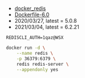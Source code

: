 - [docker_redis](https://hub.docker.com/_/redis/)
- [Dockerfile-6.0](https://github.com/docker-library/redis/blob/7b37611579e91f4ce356dfc2954500b5d6d43b60/6.0/Dockerfile)
- 2020/03/27, latest = 5.0.8
- 2021/03/04, latest = 6.2.21


```env
REDISCLI_AUTH=1qaz@WSX
```

```bash
docker run -d \
    --name redis \
    -p 36379:6379 \
    redis redis-server \
    --appendonly yes 
```